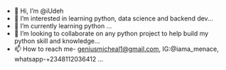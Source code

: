 - 👋 Hi, I’m @iUdeh
- 👀 I’m interested in learning python, data science and backend dev...
- 🌱 I’m currently learning python ...
- 💞️ I’m looking to collaborate on any python project to help build my python skill and knowledge...
- 📫 How to reach me- geniusmicheal1@gmail.com, IG:@iama_menace, whatsapp-+2348112036412 ...

<!---
iUdeh/iUdeh is a ✨ special ✨ repository because its `README.md` (this file) appears on your GitHub profile.
You can click the Preview link to take a look at your changes.
--->
